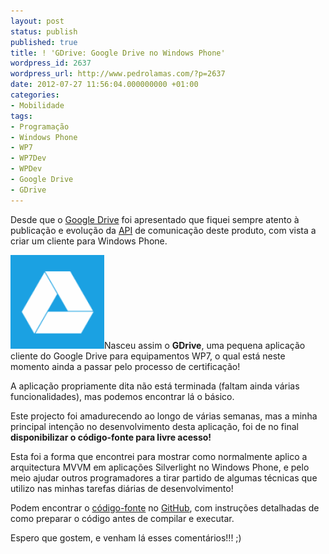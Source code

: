 ```yaml
---
layout: post
status: publish
published: true
title: ! 'GDrive: Google Drive no Windows Phone'
wordpress_id: 2637
wordpress_url: http://www.pedrolamas.com/?p=2637
date: 2012-07-27 11:56:04.000000000 +01:00
categories:
- Mobilidade
tags:
- Programação
- Windows Phone
- WP7
- WP7Dev
- WPDev
- Google Drive
- GDrive
---
```

Desde que o [Google Drive](http://drive.google.com) foi apresentado que fiquei sempre atento à publicação e evolução da [API](https://developers.google.com/drive) de comunicação deste produto, com vista a criar um cliente para Windows Phone.

![](/wp-content/uploads/2012/07/GDrive.png "GDrive")Nasceu assim o **GDrive**, uma pequena aplicação cliente do Google Drive para equipamentos WP7, o qual está neste momento ainda a passar pelo processo de certificação!

A aplicação propriamente dita não está terminada (faltam ainda várias funcionalidades), mas podemos encontrar lá o básico.

Este projecto foi amadurecendo ao longo de várias semanas, mas a minha principal intenção no desenvolvimento desta aplicação, foi de no final **disponibilizar o código-fonte para livre acesso!**

Esta foi a forma que encontrei para mostrar como normalmente aplico a arquitectura MVVM em aplicações Silverlight no Windows Phone, e pelo meio ajudar outros programadores a tirar partido de algumas técnicas que utilizo nas minhas tarefas diárias de desenvolvimento!

Podem encontrar o [código-fonte](https://github.com/PedroLamas/GDrive) no [GitHub](https://github.com/), com instruções detalhadas de como preparar o código antes de compilar e executar.

Espero que gostem, e venham lá esses comentários!!! ;)
